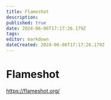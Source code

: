 ```yaml
---
title: Flameshot
description: 
published: true
date: 2024-06-06T17:17:26.179Z
tags: 
editor: markdown
dateCreated: 2024-06-06T17:17:26.179Z
---
```


# Flameshot

<https://flameshot.org/>
